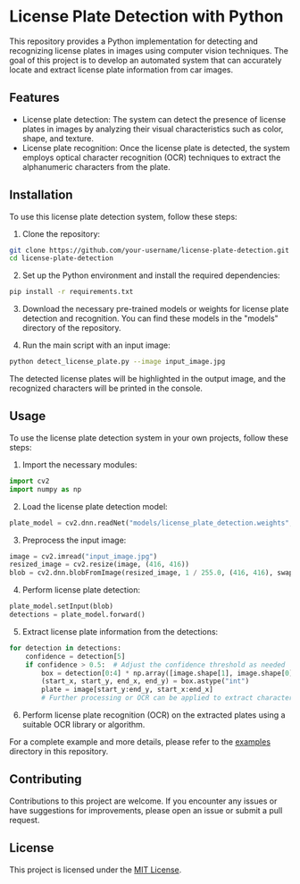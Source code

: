 # License Plate Detection with Python

This repository provides a Python implementation for detecting and recognizing license plates in images using computer vision techniques. The goal of this project is to develop an automated system that can accurately locate and extract license plate information from car images.

## Features

- License plate detection: The system can detect the presence of license plates in images by analyzing their visual characteristics such as color, shape, and texture.
- License plate recognition: Once the license plate is detected, the system employs optical character recognition (OCR) techniques to extract the alphanumeric characters from the plate.

## Installation

To use this license plate detection system, follow these steps:

1. Clone the repository:

```bash
git clone https://github.com/your-username/license-plate-detection.git
cd license-plate-detection
```

2. Set up the Python environment and install the required dependencies:

```bash
pip install -r requirements.txt
```

3. Download the necessary pre-trained models or weights for license plate detection and recognition. You can find these models in the "models" directory of the repository.

4. Run the main script with an input image:

```bash
python detect_license_plate.py --image input_image.jpg
```

The detected license plates will be highlighted in the output image, and the recognized characters will be printed in the console.

## Usage

To use the license plate detection system in your own projects, follow these steps:

1. Import the necessary modules:

```python
import cv2
import numpy as np
```

2. Load the license plate detection model:

```python
plate_model = cv2.dnn.readNet("models/license_plate_detection.weights", "models/license_plate_detection.cfg")
```

3. Preprocess the input image:

```python
image = cv2.imread("input_image.jpg")
resized_image = cv2.resize(image, (416, 416))
blob = cv2.dnn.blobFromImage(resized_image, 1 / 255.0, (416, 416), swapRB=True, crop=False)
```

4. Perform license plate detection:

```python
plate_model.setInput(blob)
detections = plate_model.forward()
```

5. Extract license plate information from the detections:

```python
for detection in detections:
    confidence = detection[5]
    if confidence > 0.5:  # Adjust the confidence threshold as needed
        box = detection[0:4] * np.array([image.shape[1], image.shape[0], image.shape[1], image.shape[0]])
        (start_x, start_y, end_x, end_y) = box.astype("int")
        plate = image[start_y:end_y, start_x:end_x]
        # Further processing or OCR can be applied to extract characters from the license plate
```

6. Perform license plate recognition (OCR) on the extracted plates using a suitable OCR library or algorithm.

For a complete example and more details, please refer to the [examples](examples) directory in this repository.

## Contributing

Contributions to this project are welcome. If you encounter any issues or have suggestions for improvements, please open an issue or submit a pull request.

## License

This project is licensed under the [MIT License](LICENSE).
